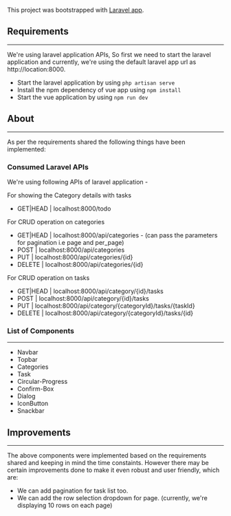 This project was bootstrapped with [Laravel app](https://laravel.com/docs/5.8/installation).

## Requirements

-----------------------------------

We're using laravel application APIs, So first we need to start the laravel application and currently, we're using the default laravel app url as http://location:8000.
- Start the laravel application by using `php artisan serve`
- Install the npm dependency of vue app using `npm install`
- Start the vue application by using `npm run dev`

## About

--------------------------------------

As per the requirements shared the following things have been implemented:

### Consumed Laravel APIs
We're using following APIs of laravel application -

For showing the Category details with tasks
- GET|HEAD | localhost:8000/todo

For CRUD operation on categories
- GET|HEAD | localhost:8000/api/categories - (can pass the parameters for pagination i.e page and per_page)
- POST     | localhost:8000/api/categories
- PUT      | localhost:8000/api/categories/{id}
- DELETE   | localhost:8000/api/categories/{id}

For CRUD operation on tasks
- GET|HEAD | localhost:8000/api/category/{id}/tasks
- POST     | localhost:8000/api/category/{id}/tasks
- PUT      | localhost:8000/api/category/{categoryId}/tasks/{taskId}
- DELETE   | localhost:8000/api/category/{categoryId}/tasks/{id}



### List of Components
--------------------------------------

- Navbar
- Topbar
- Categories
- Task
- Circular-Progress
- Confirm-Box
- Dialog
- IconButton
- Snackbar


## Improvements
--------------------------------------

The above components were implemented based on the requirements shared and keeping in mind the time constaints. However there may be certain improvements done to make it even robust and user friendly, which are:

- We can add pagination for task list too.
- We can add the row selection dropdown for page. (currently, we're displaying 10 rows on each page)